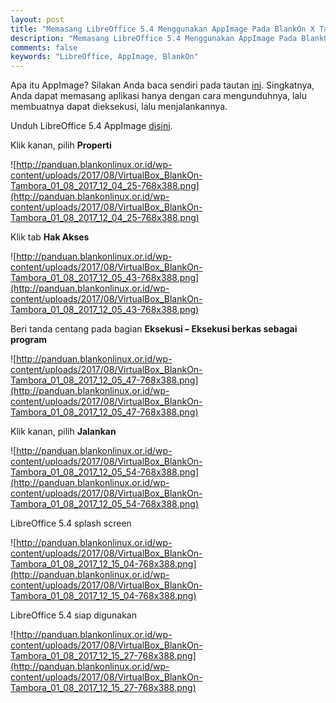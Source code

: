 ```yaml
---
layout: post
title: "Memasang LibreOffice 5.4 Menggunakan AppImage Pada BlankOn X Tambora"
description: "Memasang LibreOffice 5.4 Menggunakan AppImage Pada BlankOn X Tambora"
comments: false
keywords: "LibreOffice, AppImage, BlankOn"
---
```


Apa itu AppImage? Silakan Anda baca sendiri pada tautan [ini](http://appimage.org/). Singkatnya, Anda dapat memasang aplikasi hanya dengan cara mengunduhnya, lalu membuatnya dapat dieksekusi, lalu menjalankannya.

Unduh LibreOffice 5.4 AppImage [disini](http://libreoffice.soluzioniopen.com/index.php/stable/).

Klik kanan, pilih **Properti**

![http://panduan.blankonlinux.or.id/wp-content/uploads/2017/08/VirtualBox_BlankOn-Tambora_01_08_2017_12_04_25-768x388.png](http://panduan.blankonlinux.or.id/wp-content/uploads/2017/08/VirtualBox_BlankOn-Tambora_01_08_2017_12_04_25-768x388.png)

Klik tab **Hak Akses**

![http://panduan.blankonlinux.or.id/wp-content/uploads/2017/08/VirtualBox_BlankOn-Tambora_01_08_2017_12_05_43-768x388.png](http://panduan.blankonlinux.or.id/wp-content/uploads/2017/08/VirtualBox_BlankOn-Tambora_01_08_2017_12_05_43-768x388.png)

Beri tanda centang pada bagian **Eksekusi – Eksekusi berkas sebagai program**

![http://panduan.blankonlinux.or.id/wp-content/uploads/2017/08/VirtualBox_BlankOn-Tambora_01_08_2017_12_05_47-768x388.png](http://panduan.blankonlinux.or.id/wp-content/uploads/2017/08/VirtualBox_BlankOn-Tambora_01_08_2017_12_05_47-768x388.png)

Klik kanan, pilih **Jalankan**

![http://panduan.blankonlinux.or.id/wp-content/uploads/2017/08/VirtualBox_BlankOn-Tambora_01_08_2017_12_05_54-768x388.png](http://panduan.blankonlinux.or.id/wp-content/uploads/2017/08/VirtualBox_BlankOn-Tambora_01_08_2017_12_05_54-768x388.png)

LibreOffice 5.4 splash screen

![http://panduan.blankonlinux.or.id/wp-content/uploads/2017/08/VirtualBox_BlankOn-Tambora_01_08_2017_12_15_04-768x388.png](http://panduan.blankonlinux.or.id/wp-content/uploads/2017/08/VirtualBox_BlankOn-Tambora_01_08_2017_12_15_04-768x388.png)

LibreOffice 5.4 siap digunakan

![http://panduan.blankonlinux.or.id/wp-content/uploads/2017/08/VirtualBox_BlankOn-Tambora_01_08_2017_12_15_27-768x388.png](http://panduan.blankonlinux.or.id/wp-content/uploads/2017/08/VirtualBox_BlankOn-Tambora_01_08_2017_12_15_27-768x388.png)


